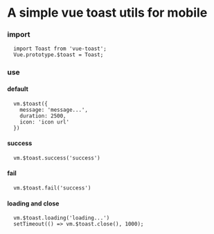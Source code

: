 # A simple vue toast utils for mobile

### import

```
  import Toast from 'vue-toast';
  Vue.prototype.$toast = Toast;
```

### use

#### default
```
  vm.$toast({
    message: 'message...',
    duration: 2500,
    icon: 'icon url' 
  })
```

#### success
```
  vm.$toast.success('success')
```

#### fail
```
  vm.$toast.fail('success')
```

#### loading and close
```
  vm.$toast.loading('loading...')
  setTimeout(() => vm.$toast.close(), 1000);
```
